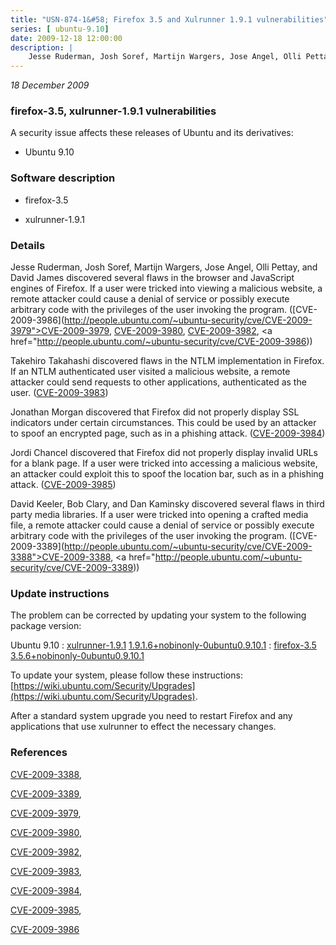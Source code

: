```yaml
---
title: "USN-874-1&#58; Firefox 3.5 and Xulrunner 1.9.1 vulnerabilities"
series: [ ubuntu-9.10]
date: 2009-12-18 12:00:00
description: |
    Jesse Ruderman, Josh Soref, Martijn Wargers, Jose Angel, Olli Pettay, and David James discovered several flaws in the browser and JavaScript engines of Firefox. If a user were tricked into viewing a malicious website, a remote attacker could cause a denial of service or possibly execute arbitrary code with the privileges of the user invoking the program. ([CVE-2009-3986](http://people.ubuntu.com/~ubuntu-security/cve/CVE-2009-3979">CVE-2009-3979</a>, <a href="http://people.ubuntu.com/~ubuntu-security/cve/CVE-2009-3980">CVE-2009-3980</a>, <a href="http://people.ubuntu.com/~ubuntu-security/cve/CVE-2009-3982">CVE-2009-3982</a>, <a href="http://people.ubuntu.com/~ubuntu-security/cve/CVE-2009-3986))
--- 
```

 
 

*18 December 2009*

### firefox-3.5, xulrunner-1.9.1 vulnerabilities

A security issue affects these releases of Ubuntu and its derivatives:

* Ubuntu 9.10

### Software description

* firefox-3.5 

* xulrunner-1.9.1 

### Details

Jesse Ruderman, Josh Soref, Martijn Wargers, Jose Angel, Olli Pettay, and David James discovered several flaws in the browser and JavaScript engines of Firefox. If a user were tricked into viewing a malicious website, a remote attacker could cause a denial of service or possibly execute arbitrary code with the privileges of the user invoking the program. ([CVE-2009-3986](http://people.ubuntu.com/~ubuntu-security/cve/CVE-2009-3979">CVE-2009-3979</a>, <a href="http://people.ubuntu.com/~ubuntu-security/cve/CVE-2009-3980">CVE-2009-3980</a>, <a href="http://people.ubuntu.com/~ubuntu-security/cve/CVE-2009-3982">CVE-2009-3982</a>, <a href="http://people.ubuntu.com/~ubuntu-security/cve/CVE-2009-3986))

Takehiro Takahashi discovered flaws in the NTLM implementation in Firefox. If an NTLM authenticated user visited a malicious website, a remote attacker could send requests to other applications, authenticated as the user. ([CVE-2009-3983](http://people.ubuntu.com/~ubuntu-security/cve/CVE-2009-3983))

Jonathan Morgan discovered that Firefox did not properly display SSL indicators under certain circumstances. This could be used by an attacker to spoof an encrypted page, such as in a phishing attack. ([CVE-2009-3984](http://people.ubuntu.com/~ubuntu-security/cve/CVE-2009-3984))

Jordi Chancel discovered that Firefox did not properly display invalid URLs for a blank page. If a user were tricked into accessing a malicious website, an attacker could exploit this to spoof the location bar, such as in a phishing attack. ([CVE-2009-3985](http://people.ubuntu.com/~ubuntu-security/cve/CVE-2009-3985))

David Keeler, Bob Clary, and Dan Kaminsky discovered several flaws in third party media libraries. If a user were tricked into opening a crafted media file, a remote attacker could cause a denial of service or possibly execute arbitrary code with the privileges of the user invoking the program. ([CVE-2009-3389](http://people.ubuntu.com/~ubuntu-security/cve/CVE-2009-3388">CVE-2009-3388</a>, <a href="http://people.ubuntu.com/~ubuntu-security/cve/CVE-2009-3389)) 

### Update instructions

The problem can be corrected by updating your system to the following package version:

Ubuntu 9.10
 : [xulrunner-1.9.1](https://launchpad.net/ubuntu/+source/xulrunner-1.9.1) <span> [1.9.1.6+nobinonly-0ubuntu0.9.10.1](https://launchpad.net/ubuntu/+source/xulrunner-1.9.1/1.9.1.6+nobinonly-0ubuntu0.9.10.1) </span> 
 : [firefox-3.5](https://launchpad.net/ubuntu/+source/firefox-3.5) <span> [3.5.6+nobinonly-0ubuntu0.9.10.1](https://launchpad.net/ubuntu/+source/firefox-3.5/3.5.6+nobinonly-0ubuntu0.9.10.1) </span> 

To update your system, please follow these instructions: [https://wiki.ubuntu.com/Security/Upgrades](https://wiki.ubuntu.com/Security/Upgrades).

After a standard system upgrade you need to restart Firefox and any applications that use xulrunner to effect the necessary changes. 

### References

 
 [CVE-2009-3388](http://people.ubuntu.com/~ubuntu-security/cve/CVE-2009-3388), 

 [CVE-2009-3389](http://people.ubuntu.com/~ubuntu-security/cve/CVE-2009-3389), 

 [CVE-2009-3979](http://people.ubuntu.com/~ubuntu-security/cve/CVE-2009-3979), 

 [CVE-2009-3980](http://people.ubuntu.com/~ubuntu-security/cve/CVE-2009-3980), 

 [CVE-2009-3982](http://people.ubuntu.com/~ubuntu-security/cve/CVE-2009-3982), 

 [CVE-2009-3983](http://people.ubuntu.com/~ubuntu-security/cve/CVE-2009-3983), 

 [CVE-2009-3984](http://people.ubuntu.com/~ubuntu-security/cve/CVE-2009-3984), 

 [CVE-2009-3985](http://people.ubuntu.com/~ubuntu-security/cve/CVE-2009-3985), 

 [CVE-2009-3986](http://people.ubuntu.com/~ubuntu-security/cve/CVE-2009-3986)
 

